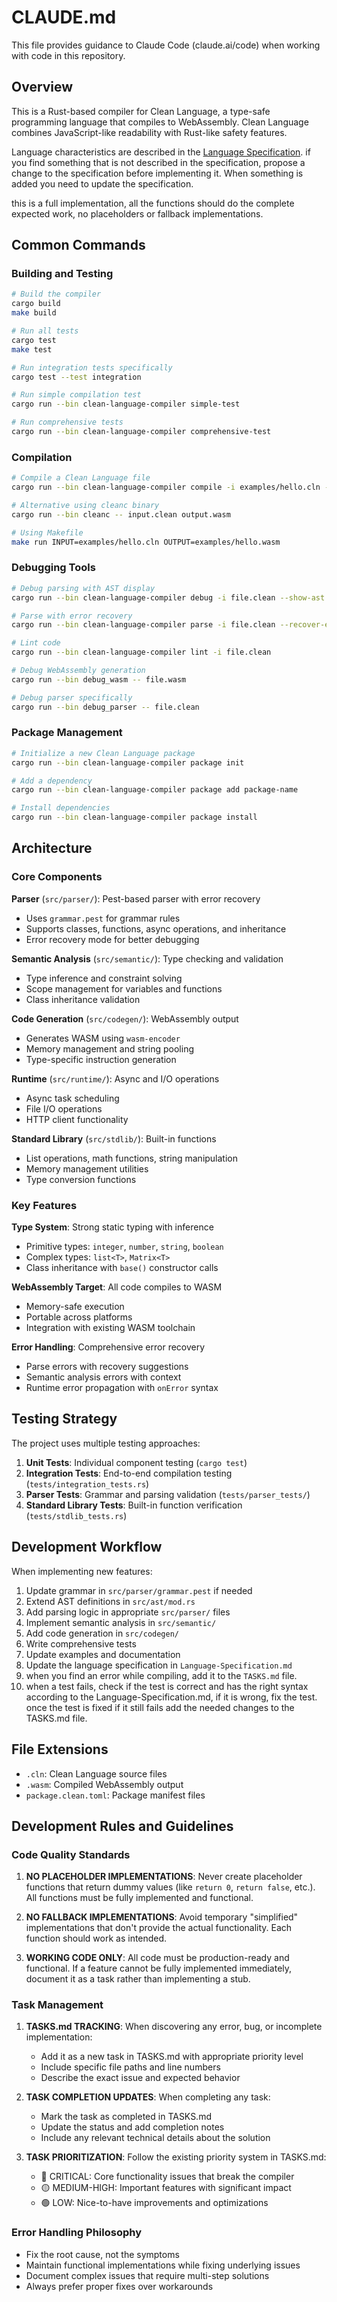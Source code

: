 # CLAUDE.md

This file provides guidance to Claude Code (claude.ai/code) when working with code in this repository.

## Overview

This is a Rust-based compiler for Clean Language, a type-safe programming language that compiles to WebAssembly. Clean Language combines JavaScript-like readability with Rust-like safety features.

Language characteristics are described in the [Language Specification](./Language-Specification.md). if you find something that is not described in the specification, propose a change to the specification before implementing it. When something is added you need to update the specification.

this is a full implementation, all the functions should do the complete expected work, no placeholders or fallback implementations.

## Common Commands

### Building and Testing
```bash
# Build the compiler
cargo build
make build

# Run all tests
cargo test
make test

# Run integration tests specifically
cargo test --test integration

# Run simple compilation test
cargo run --bin clean-language-compiler simple-test

# Run comprehensive tests
cargo run --bin clean-language-compiler comprehensive-test
```

### Compilation
```bash
# Compile a Clean Language file
cargo run --bin clean-language-compiler compile -i examples/hello.cln -o output.wasm

# Alternative using cleanc binary
cargo run --bin cleanc -- input.clean output.wasm

# Using Makefile
make run INPUT=examples/hello.cln OUTPUT=examples/hello.wasm
```

### Debugging Tools
```bash
# Debug parsing with AST display
cargo run --bin clean-language-compiler debug -i file.clean --show-ast

# Parse with error recovery
cargo run --bin clean-language-compiler parse -i file.clean --recover-errors

# Lint code
cargo run --bin clean-language-compiler lint -i file.clean

# Debug WebAssembly generation
cargo run --bin debug_wasm -- file.wasm

# Debug parser specifically
cargo run --bin debug_parser -- file.clean
```

### Package Management
```bash
# Initialize a new Clean Language package
cargo run --bin clean-language-compiler package init

# Add a dependency
cargo run --bin clean-language-compiler package add package-name

# Install dependencies
cargo run --bin clean-language-compiler package install
```

## Architecture

### Core Components

**Parser** (`src/parser/`): Pest-based parser with error recovery
- Uses `grammar.pest` for grammar rules
- Supports classes, functions, async operations, and inheritance
- Error recovery mode for better debugging

**Semantic Analysis** (`src/semantic/`): Type checking and validation
- Type inference and constraint solving
- Scope management for variables and functions
- Class inheritance validation

**Code Generation** (`src/codegen/`): WebAssembly output
- Generates WASM using `wasm-encoder`
- Memory management and string pooling
- Type-specific instruction generation

**Runtime** (`src/runtime/`): Async and I/O operations
- Async task scheduling
- File I/O operations
- HTTP client functionality

**Standard Library** (`src/stdlib/`): Built-in functions
- List operations, math functions, string manipulation
- Memory management utilities
- Type conversion functions

### Key Features

**Type System**: Strong static typing with inference
- Primitive types: `integer`, `number`, `string`, `boolean`
- Complex types: `list<T>`, `Matrix<T>`
- Class inheritance with `base()` constructor calls

**WebAssembly Target**: All code compiles to WASM
- Memory-safe execution
- Portable across platforms
- Integration with existing WASM toolchain

**Error Handling**: Comprehensive error recovery
- Parse errors with recovery suggestions
- Semantic analysis errors with context
- Runtime error propagation with `onError` syntax

## Testing Strategy

The project uses multiple testing approaches:

1. **Unit Tests**: Individual component testing (`cargo test`)
2. **Integration Tests**: End-to-end compilation testing (`tests/integration_tests.rs`)
3. **Parser Tests**: Grammar and parsing validation (`tests/parser_tests/`)
4. **Standard Library Tests**: Built-in function verification (`tests/stdlib_tests.rs`)

## Development Workflow

When implementing new features:

1. Update grammar in `src/parser/grammar.pest` if needed
2. Extend AST definitions in `src/ast/mod.rs`
3. Add parsing logic in appropriate `src/parser/` files
4. Implement semantic analysis in `src/semantic/`
5. Add code generation in `src/codegen/`
6. Write comprehensive tests
7. Update examples and documentation
8. Update the language specification in `Language-Specification.md`
9. when you find an error while compiling, add it to the `TASKS.md` file.
10. when a test fails, check if the test is correct and has the right syntax according to the Language-Specification.md, if it is wrong, fix the test. once the test is fixed if it still fails add the needed changes to the TASKS.md file.

## File Extensions

- `.cln`: Clean Language source files
- `.wasm`: Compiled WebAssembly output
- `package.clean.toml`: Package manifest files

## Development Rules and Guidelines

### Code Quality Standards

1. **NO PLACEHOLDER IMPLEMENTATIONS**: Never create placeholder functions that return dummy values (like `return 0`, `return false`, etc.). All functions must be fully implemented and functional.

2. **NO FALLBACK IMPLEMENTATIONS**: Avoid temporary "simplified" implementations that don't provide the actual functionality. Each function should work as intended.

3. **WORKING CODE ONLY**: All code must be production-ready and functional. If a feature cannot be fully implemented immediately, document it as a task rather than implementing a stub.

### Task Management

1. **TASKS.md TRACKING**: When discovering any error, bug, or incomplete implementation:
   - Add it as a new task in TASKS.md with appropriate priority level
   - Include specific file paths and line numbers
   - Describe the exact issue and expected behavior

2. **TASK COMPLETION UPDATES**: When completing any task:
   - Mark the task as completed in TASKS.md
   - Update the status and add completion notes
   - Include any relevant technical details about the solution

3. **TASK PRIORITIZATION**: Follow the existing priority system in TASKS.md:
   - 🔴 CRITICAL: Core functionality issues that break the compiler
   - 🟡 MEDIUM-HIGH: Important features with significant impact
   - 🟢 LOW: Nice-to-have improvements and optimizations

### Error Handling Philosophy

- Fix the root cause, not the symptoms
- Maintain functional implementations while fixing underlying issues
- Document complex issues that require multi-step solutions
- Always prefer proper fixes over workarounds